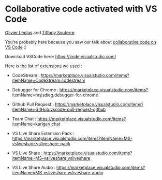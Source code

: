# Collaborative code activated with VS Code
[Olivier Leplus](https://twitter.com/olivierleplus) and [Tiffany Souterre](https://twitter.com/TiffanySouterre)

You're probably here because you saw our talk about [collaborative code on VS Code](https://slides.com/olivierleplus/vscode-collaboration) :)

Download VSCode here: https://code.visualstudio.com/

Here is the list of extensions we used : 

- CodeStream : https://marketplace.visualstudio.com/items?itemName=CodeStream.codestream

- Debugger for Chrome : https://marketplace.visualstudio.com/items?itemName=msjsdiag.debugger-for-chrome

- Github Pull Request : https://marketplace.visualstudio.com/items?itemName=GitHub.vscode-pull-request-github

- Team Chat : https://marketplace.visualstudio.com/items?itemName=karigari.chat

- VS Live Share Extension Pack : https://marketplace.visualstudio.com/items?itemName=MS-vsliveshare.vsliveshare-pack

- VS Live Share : https://marketplace.visualstudio.com/items?itemName=MS-vsliveshare.vsliveshare

- VS Live Share Audio : https://marketplace.visualstudio.com/items?itemName=MS-vsliveshare.vsliveshare-audio
 
